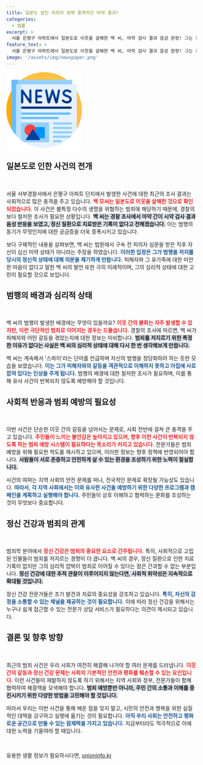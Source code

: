 ```yaml
---
title: 일본도 살인 피의자 정체 충격적인 마약 결과!
categories:
  - 법률
excerpt: >
  서울 은평구 아파트에서 일본도로 이웃을 살해한 백 씨, 마약 검사 결과 음성 판정! 그는 정신병력도 없다고 주장하며, 피해자에게 사과하지도 않았습니다. 사건의 전말을 알려드립니다.
feature_text: >
  서울 은평구 아파트에서 일본도로 이웃을 살해한 백 씨, 마약 검사 결과 음성 판정! 그는 정신병력도 없다고 주장하며, 피해자에게 사과하지도 않았습니다. 사건의 전말을 알려드립니다.
image: '/assets/img/newspaper.png'
---
```


<p><img src="/assets/img/newspaper.png" alt="kimp 속보" /></p>

<h2 data-ke-size="size26">일본도로 인한 사건의 전개</h2>

<p data-ke-size="size16">&nbsp;</p>

<p>서울 서부경찰서에서 은평구 아파트 단지에서 발생한 사건에 대한 최근의 조사 결과는 사회적으로 많은 충격을 주고 있습니다. <b><span style="color: #ee2323;">백 모씨는 일본도로 이웃을 살해한 것으로 확인되었습니다.</span></b> 이 사건은 불특정 다수의 생명을 위협하는 범죄에 해당하기 때문에, 경찰의 보다 철저한 조사가 필요한 상황입니다. <b><span style="background-color: #21538527;">백 씨는 경찰 조사에서 마약 간이 시약 검사 결과 음성 반응을 보였고, 정신 질환으로 치료받은 기록이 없다고 전해졌습니다.</span></b> 이는 범행의 동기가 무엇인지에 대한 궁금증을 더욱 증폭시키고 있습니다. </p>

<p>보다 구체적인 내용을 살펴보면, 백 씨는 법원에서 구속 전 피의자 심문을 받은 직후 자신이 심신 미약 상태가 아니라는 주장을 하였습니다. <b><span style="color: #1a5490;">이러한 입장은 그가 범행을 저지를 당시의 정신적 상태에 대해 의문을 제기하게 만듭니다.</span></b> 피해자와 그 유가족에 대한 미안한 마음이 없다고 말한 백 씨의 발언 또한 극히 이례적이며, 그의 심리적 상태에 대한 고민이 필요할 것으로 보입니다.</p>

<h2 data-ke-size="size26">범행의 배경과 심리적 상태</h2>

<p data-ke-size="size16">&nbsp;</p>

<p>백 씨의 범행이 발생한 배경에는 무엇이 있을까요? <b><span style="color: #ee2323;">이웃 간의 불화는 자주 발생할 수 있지만, 이런 극단적인 범죄로 이어지는 경우는 드물습니다.</span></b> 경찰의 조사에 따르면, 백 씨가 피해자와 어떤 갈등을 겪었는지에 대한 정보는 미비합니다. <b><span style="background-color: #21538527;">범죄를 저지르기 위한 특정한 이유가 없다는 사실은 백 씨의 심리적 상태에 대해 다시 한 번 생각해보게 만듭니다.</span></b></p>

<p>백 씨는 계속해서 '스파이'라는 단어를 언급하며 자신의 범행을 정당화하려 하는 듯한 모습을 보였습니다. <b><span style="color: #1a5490;">이는 그가 피해자와의 갈등을 객관적으로 이해하지 못하고 아집에 사로잡혀 있다는 인상을 주게 됩니다.</span></b> 범행의 배경에 대한 철저한 조사가 필요하며, 이를 통해 유사 사건이 반복되지 않도록 예방해야 할 것입니다.</p>

<h2 data-ke-size="size26">사회적 반응과 범죄 예방의 필요성</h2>

<p data-ke-size="size16">&nbsp;</p>

<p>이번 사건은 단순한 이웃 간의 갈등을 넘어서는 문제로, 사회 전반에 걸쳐 큰 충격을 주고 있습니다. <b><span style="color: #ee2323;">주민들이 느끼는 불안감은 높아지고 있으며, 향후 이런 사건이 반복되지 않도록 하는 범죄 예방 시스템이 필요하다는 목소리가 커지고 있습니다.</span></b> 전문가들은 범죄 예방을 위해 필요한 척도를 제시하고 있으며, 이러한 정보는 향후 정책에 반영되어야 합니다. <b><span style="background-color: #21538527;">사람들이 서로 존중하고 안전하게 살 수 있는 환경을 조성하기 위한 노력이 절실합니다.</span></b></p>

<p>사건의 여파는 지역 사회의 안전 문제를 떠나, 전국적인 문제로 확장될 가능성도 있습니다. <b><span style="color: #1a5490;">따라서, 각 지역 사회에서는 이와 유사한 사건을 예방하기 위한 다양한 프로그램과 캠페인을 계획하고 실행해야 합니다.</span></b> 주민들이 상호 이해하고 협력하는 문화를 조성하는 것이 무엇보다 중요합니다.</p>

<h2 data-ke-size="size26">정신 건강과 범죄의 관계</h2>

<p data-ke-size="size16">&nbsp;</p>

<p>범죄학 분야에서 <b><span style="color: #ee2323;">정신 건강은 범죄의 중요한 요소로 간주됩니다.</span></b> 특히, 사회적으로 고립된 인물들이 범죄를 저지르는 경향이 더 큽니다. 백 씨의 경우, 정신 질환으로 인한 치료 기록이 없지만 그의 심리적 압박이 범죄로 이어질 수 있다는 점은 간과할 수 없는 부분입니다. <b><span style="background-color: #21538527;">정신 건강에 대한 추적 관찰이 이루어지지 않는다면, 사회적 취약성은 지속적으로 확대될 것입니다.</span></b></p>

<p>정신 건강 전문가들은 조기 발견과 치료의 중요성을 강조하고 있습니다. <b><span style="color: #1a5490;">특히, 자신의 감정을 소통할 수 있는 채널을 제공하는 것이 필요합니다.</span></b> 이에 따라 정신 건강을 위해서는 누구나 쉽게 접근할 수 있는 전문가 상담 서비스가 필요하다는 의견이 제시되고 있습니다.</p>

<h2 data-ke-size="size26">결론 및 향후 방향</h2>

<p data-ke-size="size16">&nbsp;</p>

<p>최근의 범죄 사건은 우리 사회가 여전히 해결해 나가야 할 여러 문제를 드러냅니다. <b><span style="color: #ee2323;">이웃 간의 갈등과 정신 건강 문제는 사회의 기본적인 안전과 평화를 훼손할 수 있는 요인입니다.</span></b> 이런 사건들이 재발하지 않도록 하기 위해서는 지역 사회와 정부, 전문가들이 함께 협력하여 해결책을 모색해야 합니다. <b><span style="background-color: #21538527;">범죄 예방뿐만 아니라, 주민 간의 소통과 이해를 증진시키기 위한 다양한 방법을 고민해야 할 것입니다.</span></b></p>

<p>따라서 우리는 이번 사건을 통해 배운 점을 잊지 말고, 시민의 안전과 행복을 위한 실질적인 대책을 강구하고 실행에 옮기는 것이 필요합니다. <b><span style="color: #1a5490;">아직 우리 사회는 안전하고 평화로운 공간으로 만들 수 있는 잠재력을 가지고 있습니다.</span></b> 지금부터라도 적극적으로 이에 대한 노력을 기울여야 할 때입니다.</p>

<p data-ke-size="size16">&nbsp;</p>
유용한 생활 정보가 필요하시다면, <a href="https://onioninfo.kr" rel="dofollow">onioninfo.kr</a>


